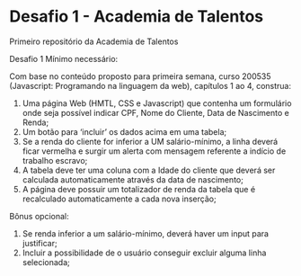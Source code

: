 # Desafio 1 - Academia de Talentos
 Primeiro repositório da Academia de Talentos

Desafio 1
Mínimo necessário:

Com base no conteúdo proposto para primeira semana, curso 200535 (Javascript: Programando na linguagem da web), capítulos 1 ao 4, construa:
1.  Uma página Web (HMTL, CSS e Javascript) que contenha um formulário onde seja possível indicar CPF, Nome do Cliente, Data de Nascimento e Renda;
2.  Um botão para ‘incluir’ os dados acima em uma tabela;
3.  Se a renda do cliente for inferior a UM salário-mínimo, a linha deverá ficar vermelha e surgir um alerta com mensagem referente a indício de trabalho escravo;
4.  A tabela deve ter uma coluna com a Idade do cliente que deverá ser calculada automaticamente através da data de nascimento;
5.  A página deve possuir um totalizador de renda da tabela que é recalculado automaticamente a cada nova inserção;

Bônus opcional:
1.  Se renda inferior a um salário-mínimo, deverá haver um input para justificar;
2.  Incluir a possibilidade de o usuário conseguir excluir alguma linha selecionada;